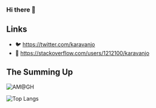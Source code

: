 ### Hi there 👋

## Links

- 🐦 https://twitter.com/karavanjo
- 📒 https://stackoverflow.com/users/1212100/karavanjo

## The Summing Up

![AM@GH](https://github-readme-stats.vercel.app/api/?username=karavanjo&show_icons=true&theme=default)

![Top Langs](https://github-readme-stats.vercel.app/api/top-langs/?username=karavanjo&layout=compact)

